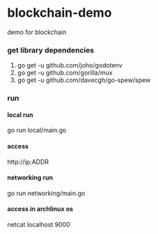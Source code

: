 # blockchain-demo
demo for blockchain
### get library dependencies
 1. go get -u github.com/joho/godotenv
 2. go get -u github.com/gorilla/mux 
 3. go get -u github.com/davecgh/go-spew/spew
### run 
#### local run
go run local/main.go
#### access
http://ip:ADDR

#### networking run
go run networking/main.go
#### access in archlinux os
netcat localhost 9000 

